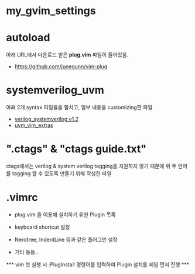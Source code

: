# my_gvim_settings

# autoload

아래 URL에서 다운로드 받은 **plug.vim** 파일이 들어있음.
 - https://github.com/junegunn/vim-plug
 
# systemverilog_uvm
아래 2개 syntax 파일들을 합치고, 일부 내용을 customizing한 파일

 - [verilog_systemverilog v1.2](https://www.vim.org/scripts/script.php?script_id=1586)
 - [uvm_vim_extras](https://github.com/dcblack/uvm_vim_extras)

# ".ctags" & "ctags guide.txt"

ctags에서는 verilog & system verilog tagging을 지원하지 않기 때문에
위 두 언어를 tagging 할 수 있도록 만들기 위해 작성한 파일

# .vimrc

 - plug.vim 을 이용해 설치하기 위한 Plugin 목록

 - keyboard shortcut 설정

 - Nerdtree, IndentLine 등과 같은 플러그인 설정

 - 기타 등등..
 
*** vim 첫 실행 시 :PlugInstall 명령어를 입력하여 Plugin 설치를 제일 먼저 진행 ***